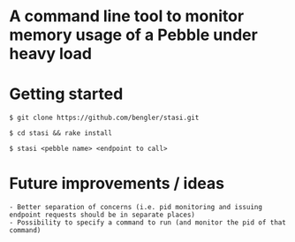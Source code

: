
# A command line tool to monitor memory usage of a Pebble under heavy load

# Getting started

    $ git clone https://github.com/bengler/stasi.git

    $ cd stasi && rake install

    $ stasi <pebble name> <endpoint to call>

# Future improvements / ideas

    - Better separation of concerns (i.e. pid monitoring and issuing endpoint requests should be in separate places)
    - Possibility to specify a command to run (and monitor the pid of that command)